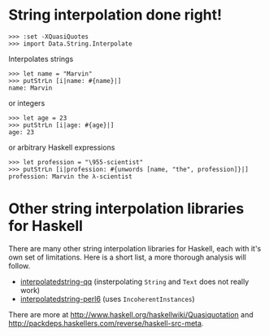 # String interpolation done right!

    >>> :set -XQuasiQuotes
    >>> import Data.String.Interpolate

Interpolates strings

    >>> let name = "Marvin"
    >>> putStrLn [i|name: #{name}|]
    name: Marvin

or integers

    >>> let age = 23
    >>> putStrLn [i|age: #{age}|]
    age: 23

or arbitrary Haskell expressions

    >>> let profession = "\955-scientist"
    >>> putStrLn [i|profession: #{unwords [name, "the", profession]}|]
    profession: Marvin the λ-scientist

# Other string interpolation libraries for Haskell

There are many other string interpolation libraries for Haskell, each with it's
own set of limitations.  Here is a short list, a more thorough analysis will
follow.

 * [interpolatedstring-qq](http://hackage.haskell.org/package/interpolatedstring-qq)
   (insterpolating `String` and `Text` does not really work)
 * [interpolatedstring-perl6](http://hackage.haskell.org/package/interpolatedstring-perl6)
   (uses `IncoherentInstances`)

There are more at http://www.haskell.org/haskellwiki/Quasiquotation and
http://packdeps.haskellers.com/reverse/haskell-src-meta.
